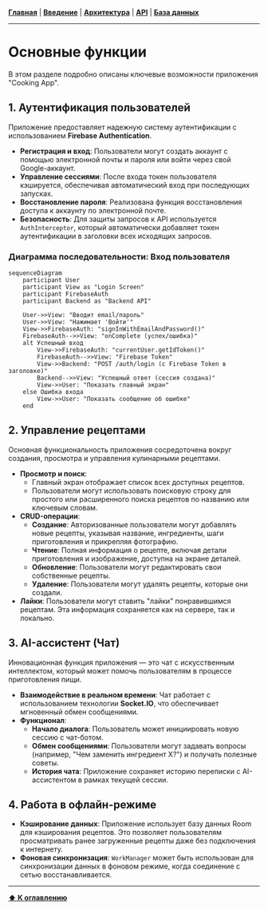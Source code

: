 [**Главная**](./README.md) | [**Введение**](./01_introduction.md) | [**Архитектура**](./03_architecture.md) | [**API**](./04_backend_api.md) | [**База данных**](./05_database.md)
***
# Основные функции

В этом разделе подробно описаны ключевые возможности приложения "Cooking App".

## 1. Аутентификация пользователей

Приложение предоставляет надежную систему аутентификации с использованием **Firebase Authentication**.

-   **Регистрация и вход**: Пользователи могут создать аккаунт с помощью электронной почты и пароля или войти через свой Google-аккаунт.
-   **Управление сессиями**: После входа токен пользователя кэшируется, обеспечивая автоматический вход при последующих запусках.
-   **Восстановление пароля**: Реализована функция восстановления доступа к аккаунту по электронной почте.
-   **Безопасность**: Для защиты запросов к API используется `AuthInterceptor`, который автоматически добавляет токен аутентификации в заголовки всех исходящих запросов.

### Диаграмма последовательности: Вход пользователя

```mermaid
sequenceDiagram
    participant User
    participant View as "Login Screen"
    participant FirebaseAuth
    participant Backend as "Backend API"

    User->>View: "Вводит email/пароль"
    User->>View: "Нажимает 'Войти'"
    View->>FirebaseAuth: "signInWithEmailAndPassword()"
    FirebaseAuth-->>View: "onComplete (успех/ошибка)"
    alt Успешный вход
        View->>FirebaseAuth: "currentUser.getIdToken()"
        FirebaseAuth-->>View: "Firebase Token"
        View->>Backend: "POST /auth/login (с Firebase Token в заголовке)"
        Backend-->>View: "Успешный ответ (сессия создана)"
        View->>User: "Показать главный экран"
    else Ошибка входа
        View->>User: "Показать сообщение об ошибке"
    end
```

## 2. Управление рецептами

Основная функциональность приложения сосредоточена вокруг создания, просмотра и управления кулинарными рецептами.

-   **Просмотр и поиск**:
    -   Главный экран отображает список всех доступных рецептов.
    -   Пользователи могут использовать поисковую строку для простого или расширенного поиска рецептов по названию или ключевым словам.
-   **CRUD-операции**:
    -   **Создание**: Авторизованные пользователи могут добавлять новые рецепты, указывая название, ингредиенты, шаги приготовления и прикрепляя фотографию.
    -   **Чтение**: Полная информация о рецепте, включая детали приготовления и изображение, доступна на экране деталей.
    -   **Обновление**: Пользователи могут редактировать свои собственные рецепты.
    -   **Удаление**: Пользователи могут удалять рецепты, которые они создали.
-   **Лайки**: Пользователи могут ставить "лайки" понравившимся рецептам. Эта информация сохраняется как на сервере, так и локально.

## 3. AI-ассистент (Чат)

Инновационная функция приложения — это чат с искусственным интеллектом, который может помочь пользователям в процессе приготовления пищи.

-   **Взаимодействие в реальном времени**: Чат работает с использованием технологии **Socket.IO**, что обеспечивает мгновенный обмен сообщениями.
-   **Функционал**:
    -   **Начало диалога**: Пользователь может инициировать новую сессию с чат-ботом.
    -   **Обмен сообщениями**: Пользователи могут задавать вопросы (например, "Чем заменить ингредиент X?") и получать полезные советы.
    -   **История чата**: Приложение сохраняет историю переписки с AI-ассистентом в рамках текущей сессии.

## 4. Работа в офлайн-режиме

-   **Кэширование данных**: Приложение использует базу данных Room для кэширования рецептов. Это позволяет пользователям просматривать ранее загруженные рецепты даже без подключения к интернету.
-   **Фоновая синхронизация**: `WorkManager` может быть использован для синхронизации данных в фоновом режиме, когда соединение с сетью восстанавливается.

***
[**⬆ К оглавлению**](./README.md) 